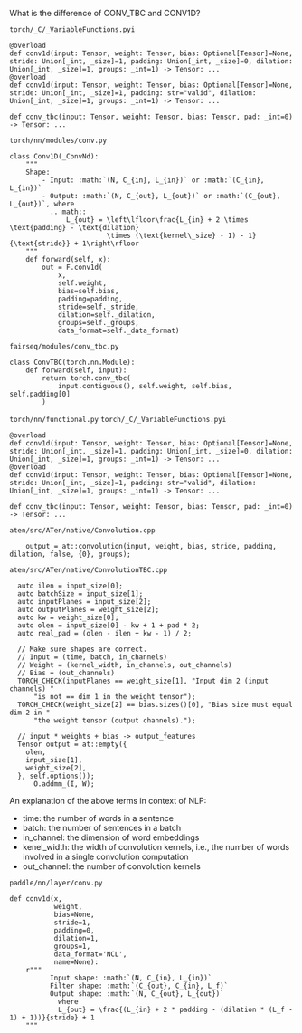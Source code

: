 What is the difference of CONV_TBC and CONV1D?

`torch/_C/_VariableFunctions.pyi`

```
@overload
def conv1d(input: Tensor, weight: Tensor, bias: Optional[Tensor]=None, stride: Union[_int, _size]=1, padding: Union[_int, _size]=0, dilation: Union[_int, _size]=1, groups: _int=1) -> Tensor: ...
@overload
def conv1d(input: Tensor, weight: Tensor, bias: Optional[Tensor]=None, stride: Union[_int, _size]=1, padding: str="valid", dilation: Union[_int, _size]=1, groups: _int=1) -> Tensor: ...

def conv_tbc(input: Tensor, weight: Tensor, bias: Tensor, pad: _int=0) -> Tensor: ...
```

`torch/nn/modules/conv.py`

```
class Conv1D(_ConvNd):
    """
    Shape:
        - Input: :math:`(N, C_{in}, L_{in})` or :math:`(C_{in}, L_{in})`
        - Output: :math:`(N, C_{out}, L_{out})` or :math:`(C_{out}, L_{out})`, where
          .. math::
              L_{out} = \left\lfloor\frac{L_{in} + 2 \times \text{padding} - \text{dilation}
                        \times (\text{kernel\_size} - 1) - 1}{\text{stride}} + 1\right\rfloor
    """
    def forward(self, x):
        out = F.conv1d(
            x,
            self.weight,
            bias=self.bias,
            padding=padding,
            stride=self._stride,
            dilation=self._dilation,
            groups=self._groups,
            data_format=self._data_format)
```

`fairseq/modules/conv_tbc.py`

```
class ConvTBC(torch.nn.Module):
    def forward(self, input):
        return torch.conv_tbc(
            input.contiguous(), self.weight, self.bias, self.padding[0]
        )
```


`torch/nn/functional.py`
`torch/_C/_VariableFunctions.pyi`

```
@overload
def conv1d(input: Tensor, weight: Tensor, bias: Optional[Tensor]=None, stride: Union[_int, _size]=1, padding: Union[_int, _size]=0, dilation: Union[_int, _size]=1, groups: _int=1) -> Tensor: ...
@overload
def conv1d(input: Tensor, weight: Tensor, bias: Optional[Tensor]=None, stride: Union[_int, _size]=1, padding: str="valid", dilation: Union[_int, _size]=1, groups: _int=1) -> Tensor: ...

def conv_tbc(input: Tensor, weight: Tensor, bias: Tensor, pad: _int=0) -> Tensor: ...
```

`aten/src/ATen/native/Convolution.cpp`
```
    output = at::convolution(input, weight, bias, stride, padding, dilation, false, {0}, groups);
```

`aten/src/ATen/native/ConvolutionTBC.cpp`
```
  auto ilen = input_size[0];
  auto batchSize = input_size[1];
  auto inputPlanes = input_size[2];
  auto outputPlanes = weight_size[2];
  auto kw = weight_size[0];
  auto olen = input_size[0] - kw + 1 + pad * 2;
  auto real_pad = (olen - ilen + kw - 1) / 2;

  // Make sure shapes are correct.
  // Input = (time, batch, in_channels)
  // Weight = (kernel_width, in_channels, out_channels)
  // Bias = (out_channels)
  TORCH_CHECK(inputPlanes == weight_size[1], "Input dim 2 (input channels) "
      "is not == dim 1 in the weight tensor");
  TORCH_CHECK(weight_size[2] == bias.sizes()[0], "Bias size must equal dim 2 in "
      "the weight tensor (output channels).");
      
  // input * weights + bias -> output_features
  Tensor output = at::empty({
    olen,
    input_size[1],
    weight_size[2],
  }, self.options());
      O.addmm_(I, W);
```

An explanation of the above terms in context of NLP:
- time: the number of words in a sentence
- batch: the number of sentences in a batch
- in_channel: the dimension of word embeddings
- kenel_width: the width of convolution kernels, i.e., the number of words involved in a single convolution computation
- out_channel: the number of convolution kernels


`paddle/nn/layer/conv.py`

```
def conv1d(x,
           weight,
           bias=None,
           stride=1,
           padding=0,
           dilation=1,
           groups=1,
           data_format='NCL',
           name=None):
    r"""
          Input shape: :math:`(N, C_{in}, L_{in})`
          Filter shape: :math:`(C_{out}, C_{in}, L_f)`
          Output shape: :math:`(N, C_{out}, L_{out})`
            where
            L_{out} = \frac{(L_{in} + 2 * padding - (dilation * (L_f - 1) + 1))}{stride} + 1
    """
```